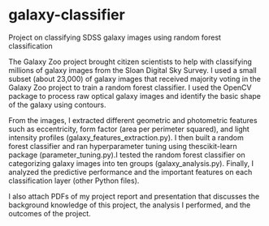 # galaxy-classifier
Project on classifying SDSS galaxy images using random forest classification

The Galaxy Zoo project brought citizen scientists to help with classifying millions of
galaxy images from the Sloan Digital Sky Survey. I used a small subset (about 23,000) of galaxy
images that received majority voting in the Galaxy Zoo project to train a random forest classifier.
I used the OpenCV package to process raw optical galaxy images and identify the basic 
shape of the galaxy using contours. 

From the images, I extracted different geometric and photometric features such as eccentricity, 
form factor (area per perimeter squared), and light intensity profiles (galaxy_features_extraction.py). 
I then built a random forest classifier and ran hyperparameter tuning using thescikit-learn package 
(parameter_tuning.py).I tested the random forest classifier on categorizing galaxy images into ten groups 
(galaxy_analysis.py). Finally, I analyzed the predictive performance and the important features on each 
classification layer (other Python files).

I also attach PDFs of my project report and presentation that discusses the background knowledge of this 
project, the analysis I performed, and the outcomes of the project.
